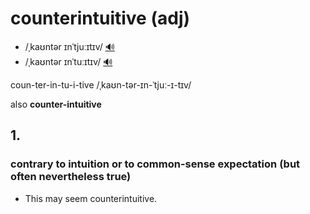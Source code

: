 # counterintuitive (adj)

- /ˌkaʊntər ɪnˈtjuːɪtɪv/ [🔊](https://www.oxfordlearnersdictionaries.com/media/english/uk_pron/c/cou/count/counter_intuitive_1_gb_1.mp3)
- /ˌkaʊntər ɪnˈtuːɪtɪv/ [🔊](https://www.oxfordlearnersdictionaries.com/media/english/us_pron/c/cou/count/counter_intuitive_1_us_2.mp3)

coun-ter-in-tu-i-tive /ˌkaʊn-tər-ɪn-ˈtjuː-ɪ-tɪv/

also **counter-intuitive**

## 1.

### contrary to intuition or to common-sense expectation (but often nevertheless true)

- This may seem counterintuitive.